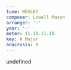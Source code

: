 ```yaml
---
tune: WESLEY
composer: Lowell Mason
arranger: '-'
year: '-'
meter: 11.10.11.10.
key: A Major
anacrusis: 0
---
```

undefined
